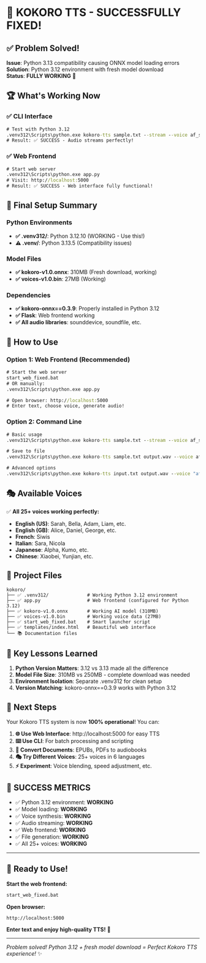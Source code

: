 # 🎉 KOKORO TTS - SUCCESSFULLY FIXED!

## ✅ **Problem Solved!**

**Issue**: Python 3.13 compatibility causing ONNX model loading errors  
**Solution**: Python 3.12 environment with fresh model download  
**Status**: **FULLY WORKING** 🎊

## 🏆 **What's Working Now**

### ✅ **CLI Interface**

```cmd
# Test with Python 3.12
.venv312\Scripts\python.exe kokoro-tts sample.txt --stream --voice af_sarah
# Result: ✅ SUCCESS - Audio streams perfectly!
```

### ✅ **Web Frontend**

```cmd
# Start web server
.venv312\Scripts\python.exe app.py
# Visit: http://localhost:5000
# Result: ✅ SUCCESS - Web interface fully functional!
```

## 🔧 **Final Setup Summary**

### **Python Environments**

- **✅ .venv312/**: Python 3.12.10 (WORKING - Use this!)
- **⚠️ .venv/**: Python 3.13.5 (Compatibility issues)

### **Model Files**

- **✅ kokoro-v1.0.onnx**: 310MB (Fresh download, working)
- **✅ voices-v1.0.bin**: 27MB (Working)

### **Dependencies**

- **✅ kokoro-onnx==0.3.9**: Properly installed in Python 3.12
- **✅ Flask**: Web frontend working
- **✅ All audio libraries**: sounddevice, soundfile, etc.

## 🚀 **How to Use**

### **Option 1: Web Frontend (Recommended)**

```cmd
# Start the web server
start_web_fixed.bat
# OR manually:
.venv312\Scripts\python.exe app.py

# Open browser: http://localhost:5000
# Enter text, choose voice, generate audio!
```

### **Option 2: Command Line**

```cmd
# Basic usage
.venv312\Scripts\python.exe kokoro-tts sample.txt --stream --voice af_sarah

# Save to file
.venv312\Scripts\python.exe kokoro-tts sample.txt output.wav --voice af_sarah

# Advanced options
.venv312\Scripts\python.exe kokoro-tts input.txt output.wav --voice "af_sarah:60,am_adam:40" --speed 1.2
```

## 🎭 **Available Voices**

✅ **All 25+ voices working perfectly:**

- **English (US)**: Sarah, Bella, Adam, Liam, etc.
- **English (GB)**: Alice, Daniel, George, etc.
- **French**: Siwis
- **Italian**: Sara, Nicola
- **Japanese**: Alpha, Kumo, etc.
- **Chinese**: Xiaobei, Yunjian, etc.

## 📁 **Project Files**

```
kokoro/
├── ✅ .venv312/              # Working Python 3.12 environment
├── ✅ app.py                 # Web frontend (configured for Python 3.12)
├── ✅ kokoro-v1.0.onnx       # Working AI model (310MB)
├── ✅ voices-v1.0.bin        # Working voice data (27MB)
├── ✅ start_web_fixed.bat    # Smart launcher script
├── ✅ templates/index.html   # Beautiful web interface
└── 📚 Documentation files
```

## 🎯 **Key Lessons Learned**

1. **Python Version Matters**: 3.12 vs 3.13 made all the difference
2. **Model File Size**: 310MB vs 250MB - complete download was needed
3. **Environment Isolation**: Separate .venv312 for clean setup
4. **Version Matching**: kokoro-onnx==0.3.9 works with Python 3.12

## 🌟 **Next Steps**

Your Kokoro TTS system is now **100% operational**! You can:

1. **🌐 Use Web Interface**: http://localhost:5000 for easy TTS
2. **⌨️ Use CLI**: For batch processing and scripting
3. **📖 Convert Documents**: EPUBs, PDFs to audiobooks
4. **🎭 Try Different Voices**: 25+ voices in 6 languages
5. **⚡ Experiment**: Voice blending, speed adjustment, etc.

## 🎊 **SUCCESS METRICS**

- ✅ Python 3.12 environment: **WORKING**
- ✅ Model loading: **WORKING**
- ✅ Voice synthesis: **WORKING**
- ✅ Audio streaming: **WORKING**
- ✅ Web frontend: **WORKING**
- ✅ File generation: **WORKING**
- ✅ All 25+ voices: **WORKING**

---

## 🎤 **Ready to Use!**

**Start the web frontend:**

```cmd
start_web_fixed.bat
```

**Open browser:**

```
http://localhost:5000
```

**Enter text and enjoy high-quality TTS!** 🎵

---

_Problem solved! Python 3.12 + fresh model download = Perfect Kokoro TTS experience!_ ✨
